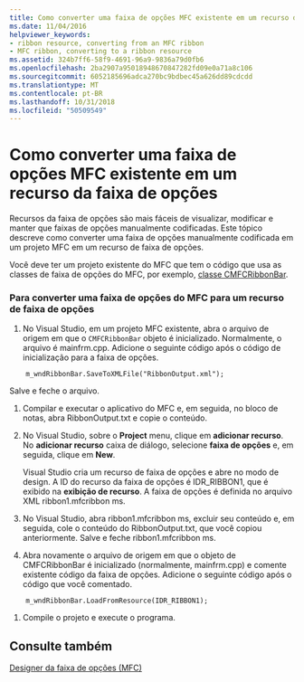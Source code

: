 ```yaml
---
title: Como converter uma faixa de opções MFC existente em um recurso da faixa de opções
ms.date: 11/04/2016
helpviewer_keywords:
- ribbon resource, converting from an MFC ribbon
- MFC ribbon, converting to a ribbon resource
ms.assetid: 324b7ff6-58f9-4691-96a9-9836a79d0fb6
ms.openlocfilehash: 2ba2907a95018948670847282fd09e0a71a8c106
ms.sourcegitcommit: 6052185696adca270bc9bdbec45a626dd89cdcdd
ms.translationtype: MT
ms.contentlocale: pt-BR
ms.lasthandoff: 10/31/2018
ms.locfileid: "50509549"
---
```

# <a name="how-to-convert-an-existing-mfc-ribbon-to-a-ribbon-resource"></a>Como converter uma faixa de opções MFC existente em um recurso da faixa de opções

Recursos da faixa de opções são mais fáceis de visualizar, modificar e manter que faixas de opções manualmente codificadas. Este tópico descreve como converter uma faixa de opções manualmente codificada em um projeto MFC em um recurso de faixa de opções.

Você deve ter um projeto existente do MFC que tem o código que usa as classes de faixa de opções do MFC, por exemplo, [classe CMFCRibbonBar](../mfc/reference/cmfcribbonbar-class.md).

### <a name="to-convert-an-mfc-ribbon-to-a-ribbon-resource"></a>Para converter uma faixa de opções do MFC para um recurso de faixa de opções

1. No Visual Studio, em um projeto MFC existente, abra o arquivo de origem em que o `CMFCRibbonBar` objeto é inicializado. Normalmente, o arquivo é mainfrm.cpp. Adicione o seguinte código após o código de inicialização para a faixa de opções.

```
    m_wndRibbonBar.SaveToXMLFile("RibbonOutput.xml");

```

   Salve e feche o arquivo.

1. Compilar e executar o aplicativo do MFC e, em seguida, no bloco de notas, abra RibbonOutput.txt e copie o conteúdo.

1. No Visual Studio, sobre o **Project** menu, clique em **adicionar recurso**. No **adicionar recurso** caixa de diálogo, selecione **faixa de opções** e, em seguida, clique em **New**.

   Visual Studio cria um recurso de faixa de opções e abre no modo de design. A ID do recurso da faixa de opções é IDR_RIBBON1, que é exibido na **exibição de recurso**. A faixa de opções é definida no arquivo XML ribbon1.mfcribbon ms.

1. No Visual Studio, abra ribbon1.mfcribbon ms, excluir seu conteúdo e, em seguida, cole o conteúdo do RibbonOutput.txt, que você copiou anteriormente. Salve e feche ribbon1.mfcribbon ms.

1. Abra novamente o arquivo de origem em que o objeto de CMFCRibbonBar é inicializado (normalmente, mainfrm.cpp) e comente existente código da faixa de opções. Adicione o seguinte código após o código que você comentado.

```
    m_wndRibbonBar.LoadFromResource(IDR_RIBBON1);

```

1. Compile o projeto e execute o programa.

## <a name="see-also"></a>Consulte também

[Designer da faixa de opções (MFC)](../mfc/ribbon-designer-mfc.md)

